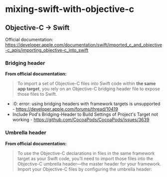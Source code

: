 # mixing-swift-with-objective-c

## Objective-C -> Swift

Official documentation: https://developer.apple.com/documentation/swift/imported_c_and_objective-c_apis/importing_objective-c_into_swift

### Bridging header

**From official documentation:**

> To import a set of Objective-C files into Swift code within **the same app target**, you rely on an Objective-C bridging header file to expose those files to Swift.

- <unknown>:0: error: using bridging headers with framework targets is unsupported - https://developer.apple.com/forums/thread/10419
- Include Pod's Bridging-Header to Build Settings of Project's Target not working - https://github.com/CocoaPods/CocoaPods/issues/3639
  
### Umbrella header

**From official documentation:**

> To use the Objective-C declarations in files in the same framework target as your Swift code, you’ll need to import those files into the Objective-C umbrella header—the master header for your framework. Import your Objective-C files by configuring the umbrella header:
